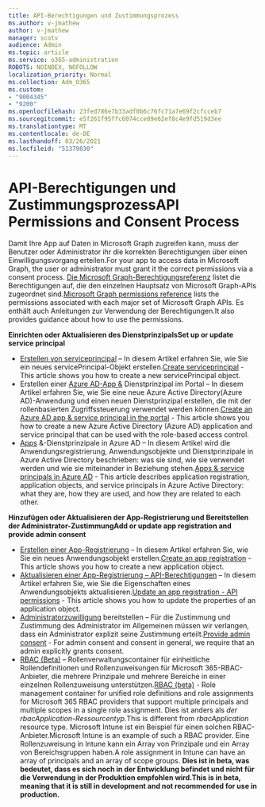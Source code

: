 ```yaml
---
title: API-Berechtigungen und Zustimmungsprozess
ms.author: v-jmathew
author: v-jmathew
manager: scotv
audience: Admin
ms.topic: article
ms.service: o365-administration
ROBOTS: NOINDEX, NOFOLLOW
localization_priority: Normal
ms.collection: Adm_O365
ms.custom:
- "9004345"
- "9200"
ms.openlocfilehash: 23fed786e7b33adf0b6c76fc71a7e69f2cfcceb7
ms.sourcegitcommit: e5f261f95ffc6074cce89e62ef8c4e9fd519d3ee
ms.translationtype: MT
ms.contentlocale: de-DE
ms.lasthandoff: 03/26/2021
ms.locfileid: "51379830"
---
```

# <a name="api-permissions-and-consent-process"></a><span data-ttu-id="c8e41-102">API-Berechtigungen und Zustimmungsprozess</span><span class="sxs-lookup"><span data-stu-id="c8e41-102">API Permissions and Consent Process</span></span>

<span data-ttu-id="c8e41-103">Damit Ihre App auf Daten in Microsoft Graph zugreifen kann, muss der Benutzer oder Administrator ihr die korrekten Berechtigungen über einen Einwilligungsvorgang erteilen.</span><span class="sxs-lookup"><span data-stu-id="c8e41-103">For your app to access data in Microsoft Graph, the user or administrator must grant it the correct permissions via a consent process.</span></span> <span data-ttu-id="c8e41-104">[Die Microsoft Graph-Berechtigungsreferenz](https://docs.microsoft.com/graph/permissions-reference) listet die Berechtigungen auf, die den einzelnen Hauptsatz von Microsoft Graph-APIs zugeordnet sind.</span><span class="sxs-lookup"><span data-stu-id="c8e41-104">[Microsoft Graph permissions reference](https://docs.microsoft.com/graph/permissions-reference) lists the permissions associated with each major set of Microsoft Graph APIs.</span></span> <span data-ttu-id="c8e41-105">Es enthält auch Anleitungen zur Verwendung der Berechtigungen.</span><span class="sxs-lookup"><span data-stu-id="c8e41-105">It also provides guidance about how to use the permissions.</span></span>

<span data-ttu-id="c8e41-106">**Einrichten oder Aktualisieren des Dienstprinzipals**</span><span class="sxs-lookup"><span data-stu-id="c8e41-106">**Set up or update service principal**</span></span>

- <span data-ttu-id="c8e41-107">[Erstellen von serviceprincipal](https://docs.microsoft.com/graph/api/serviceprincipal-post-serviceprincipals) – In diesem Artikel erfahren Sie, wie Sie ein neues servicePrincipal-Objekt erstellen.</span><span class="sxs-lookup"><span data-stu-id="c8e41-107">[Create serviceprincipal](https://docs.microsoft.com/graph/api/serviceprincipal-post-serviceprincipals) - This article shows you how to create a new servicePrincipal object.</span></span>
- <span data-ttu-id="c8e41-108">Erstellen einer [Azure AD-App &](https://docs.microsoft.com/azure/active-directory/develop/howto-create-service-principal-portal) Dienstprinzipal im Portal – In diesem Artikel erfahren Sie, wie Sie eine neue Azure Active Directory(Azure AD)-Anwendung und einen neuen Dienstprinzipal erstellen, die mit der rollenbasierten Zugriffssteuerung verwendet werden können.</span><span class="sxs-lookup"><span data-stu-id="c8e41-108">[Create an Azure AD app & service principal in the portal](https://docs.microsoft.com/azure/active-directory/develop/howto-create-service-principal-portal) - This article shows you how to create a new Azure Active Directory (Azure AD) application and service principal that can be used with the role-based access control.</span></span>
- <span data-ttu-id="c8e41-109">[Apps](https://docs.microsoft.com/azure/active-directory/develop/app-objects-and-service-principals) &-Dienstprinzipale in Azure AD – In diesem Artikel wird die Anwendungsregistrierung, Anwendungsobjekte und Dienstprinzipale in Azure Active Directory beschrieben: was sie sind, wie sie verwendet werden und wie sie miteinander in Beziehung stehen.</span><span class="sxs-lookup"><span data-stu-id="c8e41-109">[Apps & service principals in Azure AD](https://docs.microsoft.com/azure/active-directory/develop/app-objects-and-service-principals) - This article describes application registration, application objects, and service principals in Azure Active Directory: what they are, how they are used, and how they are related to each other.</span></span>

<span data-ttu-id="c8e41-110">**Hinzufügen oder Aktualisieren der App-Registrierung und Bereitstellen der Administrator-Zustimmung**</span><span class="sxs-lookup"><span data-stu-id="c8e41-110">**Add or update app registration and provide admin consent**</span></span>

- <span data-ttu-id="c8e41-111">[Erstellen einer App-Registrierung](https://docs.microsoft.com/graph/api/application-post-applications) – In diesem Artikel erfahren Sie, wie Sie ein neues Anwendungsobjekt erstellen.</span><span class="sxs-lookup"><span data-stu-id="c8e41-111">[Create an app registration](https://docs.microsoft.com/graph/api/application-post-applications) - This article shows you how to create a new application object.</span></span>
- <span data-ttu-id="c8e41-112">[Aktualisieren einer App-Registrierung – API-Berechtigungen](https://docs.microsoft.com/graph/api/application-update) – In diesem Artikel erfahren Sie, wie Sie die Eigenschaften eines Anwendungsobjekts aktualisieren.</span><span class="sxs-lookup"><span data-stu-id="c8e41-112">[Update an app registration - API permissions](https://docs.microsoft.com/graph/api/application-update) - This article shows you how to update the properties of an application object.</span></span>
- <span data-ttu-id="c8e41-113">[Administratorzuwilligung](https://docs.microsoft.com/graph/security-authorization#grant-permissions-to-an-application) bereitstellen – Für die Zustimmung und Zustimmung des Administrator im Allgemeinen müssen wir verlangen, dass ein Administrator explizit seine Zustimmung erteilt.</span><span class="sxs-lookup"><span data-stu-id="c8e41-113">[Provide admin consent](https://docs.microsoft.com/graph/security-authorization#grant-permissions-to-an-application) - For admin consent and consent in general, we require that an admin explicitly grants consent.</span></span>
- <span data-ttu-id="c8e41-114">[RBAC (Beta)](https://docs.microsoft.com/graph/api/resources/rbacapplicationmultiple) – Rollenverwaltungscontainer für einheitliche Rollendefinitionen und Rollenzuweisungen für Microsoft 365-RBAC-Anbieter, die mehrere Prinzipale und mehrere Bereiche in einer einzelnen Rollenzuweisung unterstützen.</span><span class="sxs-lookup"><span data-stu-id="c8e41-114">[RBAC (beta)](https://docs.microsoft.com/graph/api/resources/rbacapplicationmultiple) - Role management container for unified role definitions and role assignments for Microsoft 365 RBAC providers that support multiple principals and multiple scopes in a single role assignment.</span></span> <span data-ttu-id="c8e41-115">Dies ist anders als *der rbacApplication-Ressourcentyp.*</span><span class="sxs-lookup"><span data-stu-id="c8e41-115">This is different from *rbacApplication* resource type.</span></span> <span data-ttu-id="c8e41-116">Microsoft Intune ist ein Beispiel für einen solchen RBAC-Anbieter.</span><span class="sxs-lookup"><span data-stu-id="c8e41-116">Microsoft Intune is an example of such a RBAC provider.</span></span> <span data-ttu-id="c8e41-117">Eine Rollenzuweisung in Intune kann ein Array von Prinzipale und ein Array von Bereichsgruppen haben.</span><span class="sxs-lookup"><span data-stu-id="c8e41-117">A role assignment in Intune can have an array of principals and an array of scope groups.</span></span> <span data-ttu-id="c8e41-118">**Dies ist in beta, was bedeutet, dass es sich noch in der Entwicklung befindet und nicht für die Verwendung in der Produktion empfohlen wird.**</span><span class="sxs-lookup"><span data-stu-id="c8e41-118">**This is in beta, meaning that it is still in development and not recommended for use in production.**</span></span>
